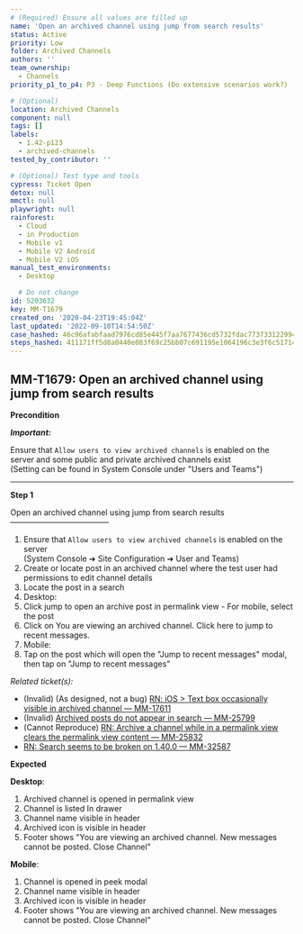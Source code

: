 ```yaml
---
# (Required) Ensure all values are filled up
name: 'Open an archived channel using jump from search results'
status: Active
priority: Low
folder: Archived Channels
authors: ''
team_ownership:
  - Channels
priority_p1_to_p4: P3 - Deep Functions (Do extensive scenarios work?)

# (Optional)
location: Archived Channels
component: null
tags: []
labels:
  - 1.42-p123
  - archived-channels
tested_by_contributor: ''

# (Optional) Test type and tools
cypress: Ticket Open
detox: null
mmctl: null
playwright: null
rainforest:
  - Cloud
  - in Production
  - Mobile v1
  - Mobile V2 Android
  - Mobile V2 iOS
manual_test_environments:
  - Desktop

  # Do not change
id: 5203632
key: MM-T1679
created_on: '2020-04-23T19:45:04Z'
last_updated: '2022-09-10T14:54:50Z'
case_hashed: 46c96afabfaad7976cd85e445f7aa7677436cd5732fdac7737331229945981f733b0a2ecfc08b7516fb85f8f34de70ac
steps_hashed: 411171ff5d8a0440e083f69c25bb07c691195e1064196c3e3f6c51714ed349f2429d8cd9e443f9da8650297d1f7bf1dd
---
```


<!-- (Auto-generated) Based on frontmatter's "key" and "name" -->

## MM-T1679: Open an archived channel using jump from search results

**Precondition**

_**Important:**_

Ensure that `Allow users to view archived channels` is enabled on the server and some public and private archived channels exist\
(Setting can be found in System Console under "Users and Teams")

---

**Step 1**

Open an archived channel using jump from search results\
–––––––––––––––––––––––––

1. Ensure that `Allow users to view archived channels` is enabled on the server\
   (System Console ➜ Site Configuration ➜ User and Teams)
2. Create or locate post in an archived channel where the test user had permissions to edit channel details
3. Locate the post in a search
4. Desktop:
5. Click jump to open an archive post in permalink view - For mobile, select the post
6. Click on You are viewing an archived channel. Click here to jump to recent messages.
7. Mobile:
8. Tap on the post which will open the "Jump to recent messages" modal, then tap on "Jump to recent messages"

_Related ticket(s):_

- (Invalid) (As designed, not a bug) [RN: iOS > Text box occasionally visible in archived channel — MM-17611](https://mattermost.atlassian.net/browse/MM-17611)
- (Invalid) [Archived posts do not appear in search — MM-25799](https://mattermost.atlassian.net/browse/MM-25799)
- (Cannot Reproduce) [RN: Archive a channel while in a permalink view clears the permalink view content — MM-25832](https://mattermost.atlassian.net/browse/MM-25832)
- [RN: Search seems to be broken on 1.40.0 — MM-32587](https://mattermost.atlassian.net/browse/MM-32587)

**Expected**

**Desktop**:

1. Archived channel is opened in permalink view
2. Channel is listed In drawer
3. Channel name visible in header
4. Archived icon is visible in header
5. Footer shows "You are viewing an archived channel. New messages cannot be posted. Close Channel"

**Mobile**:

1. Channel is opened in peek modal
2. Channel name visible in header
3. Archived icon is visible in header
4. Footer shows "You are viewing an archived channel. New messages cannot be posted. Close Channel"
